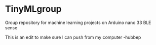 # TinyMLgroup
Group repository for machine learning projects on Arduino nano 33 BLE sense


This is an edit to make sure I can push from my computer -hubbep



